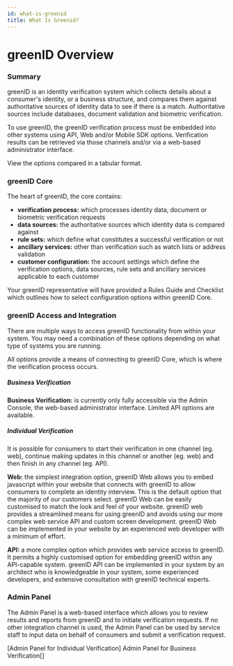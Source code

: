 ```yaml
---
id: what-is-greenid
title: What Is Greenid?
---
```


# greenID Overview

### Summary

greenID is an identity verification system which collects details about a consumer's identity, or a business structure, and compares them against authoritative sources of identity data to see if there is a match. Authoritative sources include databases, document validation and biometric verification.

To use greenID, the greenID verification process must be embedded into other systems using API, Web and/or Mobile SDK options. Verification results can be retrieved via those channels and/or via a web-based administrator interface.

View the options compared in a tabular format.

### greenID Core

The heart of greenID, the core contains:

- **verification process:** which processes identity data, document or biometric verification requests
- **data sources:** the authoritative sources which identity data is compared against
- **rule sets:** which define what constitutes a successful verification or not
- **ancillary services:** other than verification such as watch lists or address validation
- **customer configuration:** the account settings which define the verification options, data sources, rule sets and ancillary services applicable to each customer

Your greenID representative will have provided a Rules Guide and Checklist which outlines how to select configuration options within greenID Core.

### greenID Access and Integration

There are multiple ways to access greenID functionality from within your system. You may need a combination of these options depending on what type of systems you are running.

All options provide a means of connecting to greenID Core, which is where the verification process occurs.

##### Business Verification

**Business Verification:** is currently only fully accessible via the Admin Console, the web-based administrator interface. Limited API options are available.

##### Individual Verification

It is possible for consumers to start their verification in one channel (eg. web), continue making updates in this channel or another (eg. web) and then finish in any channel (eg. API).

**Web:** the simplest integration option, greenID Web allows you to embed javascript within your website that connects with greenID to allow consumers to complete an identity interview. This is the default option that the majority of our customers select.  greenID Web can be easily customised to match the look and feel of your website. greenID web provides a streamlined means for using greenID and avoids using our more complex web service API and custom screen development. greenID Web can be implemented in your website by an experienced web developer with a minimum of effort.

**API:** a more complex option which provides web service access to greenID. It permits a highly customised option for embedding greenID within any API-capable system.  greenID API can be implemented in your system by an architect who is knowledgeable in your system, some experienced developers, and extensive consultation with greenID technical experts.

### Admin Panel

The Admin Panel is a web-based interface which allows you to review results and reports from greenID and to initiate verification requests. If no other integration channel is used, the Admin Panel can be used by service staff to input data on behalf of consumers and submit a verification request.

\[Admin Panel for Individual Verification] Admin Panel for Business Verification\[]
